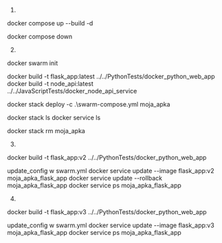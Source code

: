 1.
docker compose up --build -d

docker compose down

2.
docker swarm init

docker build -t flask_app:latest ../../PythonTests/docker_python_web_app
docker build -t node_api:latest ../../JavaScriptTests/docker_node_api_service 

docker stack deploy -c .\swarm-compose.yml moja_apka

docker stack ls
docker service ls

docker stack rm moja_apka      

3.
docker build -t flask_app:v2 ../../PythonTests/docker_python_web_app

update_config w swarm.yml
docker service update --image flask_app:v2 moja_apka_flask_app
docker service update --rollback moja_apka_flask_app
docker service ps moja_apka_flask_app

4.
docker build -t flask_app:v3 ../../PythonTests/docker_python_web_app

update_config w swarm.yml
docker service update --image flask_app:v3 moja_apka_flask_app
docker service ps moja_apka_flask_app






